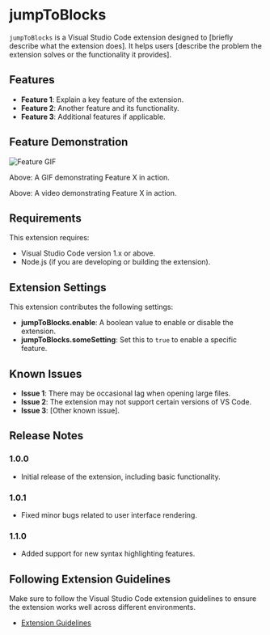 # jumpToBlocks

`jumpToBlocks` is a Visual Studio Code extension designed to [briefly describe what the extension does]. It helps users [describe the problem the extension solves or the functionality it provides].

## Features

- **Feature 1**: Explain a key feature of the extension.
- **Feature 2**: Another feature and its functionality.
- **Feature 3**: Additional features if applicable.

## Feature Demonstration

![Feature GIF](https://github.com/Siddik911/curly-funicular/raw/master/Untitled%20video%20-%20Made%20with%20Clipchamp.gif)

Above: A GIF demonstrating Feature X in action.



Above: A video demonstrating Feature X in action.

## Requirements

This extension requires:

- Visual Studio Code version 1.x or above.
- Node.js (if you are developing or building the extension).

## Extension Settings

This extension contributes the following settings:

- **jumpToBlocks.enable**: A boolean value to enable or disable the extension.
- **jumpToBlocks.someSetting**: Set this to `true` to enable a specific feature.

## Known Issues

- **Issue 1**: There may be occasional lag when opening large files.
- **Issue 2**: The extension may not support certain versions of VS Code.
- **Issue 3**: [Other known issue].

## Release Notes

### 1.0.0
- Initial release of the extension, including basic functionality.

### 1.0.1
- Fixed minor bugs related to user interface rendering.

### 1.1.0
- Added support for new syntax highlighting features.

## Following Extension Guidelines

Make sure to follow the Visual Studio Code extension guidelines to ensure the extension works well across different environments.

- [Extension Guidelines](https://code.visualstudio.com/api/references/extension-guidelines)

